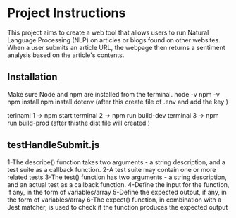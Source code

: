 # Project Instructions

This project aims to create a web tool that allows users to run Natural Language Processing (NLP) on articles or blogs found on other websites. When a user submits an article URL, the webpage then returns a sentiment analysis based on the article's contents.

## Installation

Make sure Node and npm are installed from the terminal.
node -v
npm -v
npm install
npm install dotenv (after this create file of .env and add the key )

terinaml 1 -> npm start
terminal 2 -> npm run build-dev
terminal 3 -> npm run build-prod (after thisthe dist file will created )

## testHandleSubmit.js

1-The describe() function takes two arguments - a string description, and a test suite as a callback function.
2-A test suite may contain one or more related tests
3-The test() function has two arguments - a string description, and an actual test as a callback function.
4-Define the input for the function, if any, in the form of variables/array
5-Define the expected output, if any, in the form of variables/array
6-The expect() function, in combination with a Jest matcher, is used to check if the function produces the expected output


